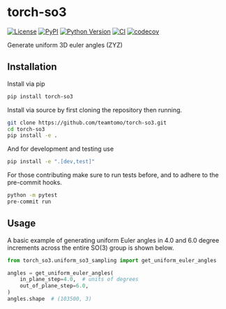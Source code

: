 # torch-so3

[![License](https://img.shields.io/pypi/l/torch-so3.svg?color=green)](https://github.com/teamtomo/torch-so3/raw/main/LICENSE)
[![PyPI](https://img.shields.io/pypi/v/torch-so3.svg?color=green)](https://pypi.org/project/torch-so3)
[![Python Version](https://img.shields.io/pypi/pyversions/torch-so3.svg?color=green)](https://python.org)
[![CI](https://github.com/teamtomo/torch-so3/actions/workflows/ci.yml/badge.svg)](https://github.com/teamtomo/torch-so3/actions/workflows/ci.yml)
[![codecov](https://codecov.io/gh/teamtomo/torch-so3/branch/main/graph/badge.svg)](https://codecov.io/gh/teamtomo/torch-so3)

Generate uniform 3D euler angles (ZYZ)

## Installation

Install via pip
```zsh
pip install torch-so3
```

Install via source by first cloning the repository then running.
```zsh
git clone https://github.com/teamtomo/torch-so3.git
cd torch-so3
pip install -e .
```
And for development and testing use
```zsh
pip install -e ".[dev,test]"
```

For those contributing make sure to run tests before, and to adhere to the pre-commit hooks.
```zsh
python -m pytest
pre-commit run
```

## Usage

A basic example of generating uniform Euler angles in 4.0 and 6.0 degree increments across the entire SO(3) group is shown below.

```python
from torch_so3.uniform_so3_sampling import get_uniform_euler_angles

angles = get_uniform_euler_angles(
    in_plane_step=4.0,  # units of degrees
    out_of_plane_step=6.0,
)
angles.shape  # (103500, 3)
```
